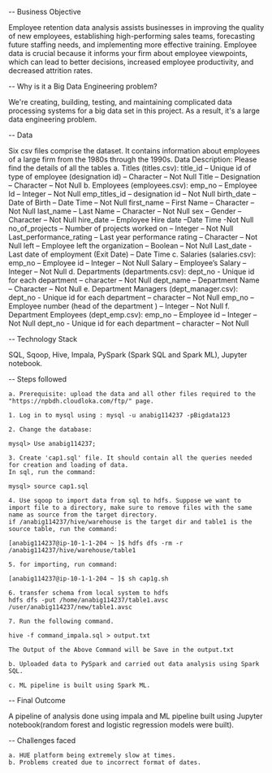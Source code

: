 -- Business Objective

Employee retention data analysis assists businesses in improving the quality of new employees, establishing high-performing sales teams, forecasting future staffing needs, and implementing more effective training. Employee data is crucial because it informs your firm about employee viewpoints, which can lead to better decisions, increased employee productivity, and decreased attrition rates.

-- Why is it a Big Data Engineering problem?

We're creating, building, testing, and maintaining complicated data processing systems for a big data set in this project. As a result, it's a large data engineering problem.

-- Data

Six csv files comprise the dataset. It contains information about employees of a large firm from the 1980s through the 1990s.
Data Description: Please find the details of all the tables
	a.  Titles (titles.csv):
title_id – Unique id of type of employee (designation id) – Character – Not Null
Title – Designation – Character – Not Null
	b.  Employees (employees.csv):
emp_no – Employee Id – Integer – Not Null
emp_titles_id – designation id – Not Null
birth_date – Date of Birth – Date Time – Not Null
first_name – First Name – Character – Not Null
last_name – Last Name – Character – Not Null
sex – Gender – Character – Not Null
hire_date – Employee Hire date –Date Time -Not Null
no_of_projects – Number of projects worked on – Integer – Not Null
Last_performance_rating – Last year performance rating – Character – Not Null
left – Employee left the organization – Boolean – Not Null
Last_date - Last date of employment (Exit Date) – Date Time
	c. Salaries (salaries.csv):
emp_no – Employee id – Integer – Not Null
Salary – Employee’s Salary – Integer – Not Null
	d. Departments (departments.csv):
dept_no - Unique id for each department – character – Not Null
dept_name – Department Name – Character – Not Null
	e. Department Managers (dept_manager.csv):
dept_no - Unique id for each department – character – Not Null
emp_no – Employee number (head of the department ) – Integer – Not Null
	f.  Department Employees (dept_emp.csv):
emp_no – Employee id – Integer – Not Null
dept_no - Unique id for each department – character – Not Null

-- Technology Stack

SQL, Sqoop, Hive, Impala, PySpark (Spark SQL and Spark ML), Jupyter notebook.

-- Steps followed

	a. Prerequisite: upload the data and all other files required to the "https://npbdh.cloudloka.com/ftp/" page.
	
	1. Log in to mysql using : mysql -u anabig114237 -pBigdata123
	
	2. Change the database: 
	
	mysql> Use anabig114237;
	
	3. Create 'cap1.sql' file. It should contain all the queries needed for creation and loading of data.
	In sql, run the command: 
	
	mysql> source cap1.sql
	
	4. Use sqoop to import data from sql to hdfs. Suppose we want to import file to a directory, make sure to remove files with the same name as source from the target directory.
	if /anabig114237/hive/warehouse is the target dir and table1 is the source table, run the command: 
	
	[anabig114237@ip-10-1-1-204 ~ ]$ hdfs dfs -rm -r /anabig114237/hive/warehouse/table1
	
	5. for importing, run command: 
	
	[anabig114237@ip-10-1-1-204 ~ ]$ sh cap1g.sh
	
	6. transfer schema from local system to hdfs
	hdfs dfs -put /home/anabig114237/table1.avsc /user/anabig114237/new/table1.avsc
	
	7. Run the following command.
	
	hive -f command_impala.sql > output.txt
	
	The Output of the Above Command will be Save in the output.txt
	
	b. Uploaded data to PySpark and carried out data analysis using Spark SQL.

	c. ML pipeline is built using Spark ML.

-- Final Outcome

A pipeline of analysis done using impala and ML pipeline built using Jupyter notebook(random forest and logistic regression models were built).

-- Challenges faced

	a. HUE platform being extremely slow at times.
	b. Problems created due to incorrect format of dates. 
	



